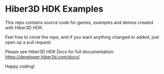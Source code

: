 # Hiber3D HDK Examples

This repo contains source code for games, examples and demos created with Hiber3D HDK.

Feel free to clone the repo, and if you want anything changed or added, just open up a pull request.

Please see Hiber3D HDK Docs for full documentation:
https://developer.hiber3d.com/docs/

Happy coding!
